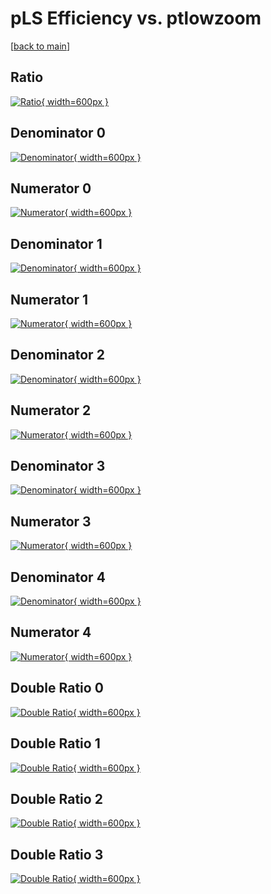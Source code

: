 # pLS Efficiency vs. ptlowzoom

[[back to main](./)]



## Ratio

[![Ratio](../mtv/var/pLS_base_321_0_eff_ptlowzoom.png){ width=600px }](../mtv/var/pLS_base_321_0_eff_ptlowzoom.pdf)

## Denominator 0

[![Denominator](../mtv/den/pLS_base_321_0_eff_ptlowzoom_den0.png){ width=600px }](../mtv/den/pLS_base_321_0_eff_ptlowzoom_den0.pdf)

## Numerator 0

[![Numerator](../mtv/num/pLS_base_321_0_eff_ptlowzoom_num0.png){ width=600px }](../mtv/num/pLS_base_321_0_eff_ptlowzoom_num0.pdf)

## Denominator 1

[![Denominator](../mtv/den/pLS_base_321_0_eff_ptlowzoom_den1.png){ width=600px }](../mtv/den/pLS_base_321_0_eff_ptlowzoom_den1.pdf)

## Numerator 1

[![Numerator](../mtv/num/pLS_base_321_0_eff_ptlowzoom_num1.png){ width=600px }](../mtv/num/pLS_base_321_0_eff_ptlowzoom_num1.pdf)

## Denominator 2

[![Denominator](../mtv/den/pLS_base_321_0_eff_ptlowzoom_den2.png){ width=600px }](../mtv/den/pLS_base_321_0_eff_ptlowzoom_den2.pdf)

## Numerator 2

[![Numerator](../mtv/num/pLS_base_321_0_eff_ptlowzoom_num2.png){ width=600px }](../mtv/num/pLS_base_321_0_eff_ptlowzoom_num2.pdf)

## Denominator 3

[![Denominator](../mtv/den/pLS_base_321_0_eff_ptlowzoom_den3.png){ width=600px }](../mtv/den/pLS_base_321_0_eff_ptlowzoom_den3.pdf)

## Numerator 3

[![Numerator](../mtv/num/pLS_base_321_0_eff_ptlowzoom_num3.png){ width=600px }](../mtv/num/pLS_base_321_0_eff_ptlowzoom_num3.pdf)

## Denominator 4

[![Denominator](../mtv/den/pLS_base_321_0_eff_ptlowzoom_den4.png){ width=600px }](../mtv/den/pLS_base_321_0_eff_ptlowzoom_den4.pdf)

## Numerator 4

[![Numerator](../mtv/num/pLS_base_321_0_eff_ptlowzoom_num4.png){ width=600px }](../mtv/num/pLS_base_321_0_eff_ptlowzoom_num4.pdf)

## Double Ratio 0

[![Double Ratio](../mtv/ratio/pLS_base_321_0_eff_ptlowzoom_ratio0.png){ width=600px }](../mtv/ratio/pLS_base_321_0_eff_ptlowzoom_ratio0.pdf)

## Double Ratio 1

[![Double Ratio](../mtv/ratio/pLS_base_321_0_eff_ptlowzoom_ratio1.png){ width=600px }](../mtv/ratio/pLS_base_321_0_eff_ptlowzoom_ratio1.pdf)

## Double Ratio 2

[![Double Ratio](../mtv/ratio/pLS_base_321_0_eff_ptlowzoom_ratio2.png){ width=600px }](../mtv/ratio/pLS_base_321_0_eff_ptlowzoom_ratio2.pdf)

## Double Ratio 3

[![Double Ratio](../mtv/ratio/pLS_base_321_0_eff_ptlowzoom_ratio3.png){ width=600px }](../mtv/ratio/pLS_base_321_0_eff_ptlowzoom_ratio3.pdf)


